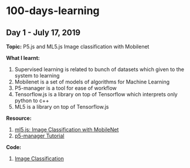 # 100-days-learning

## Day 1 - July 17, 2019

**Topic:** 
P5.js and ML5.js Image classification with Mobilenet  

**What I learnt:** 
1. Supervised learning is related to bunch of datasets which given to the system to learning
2. Mobilenet is a set of models of algorithms for Machine Learning
3. P5-manager is a tool for ease of workflow
4. Tensorflow.js is a library on top of Tensorflow which interprets only python to c++
5. ML5 is a library on top of Tensorflow.js

**Resource:**
1. [ml5.js: Image Classification with MobileNet](https://www.youtube.com/watch?v=yNkAuWz5lnY&list=PLRqwX-V7Uu6YPSwT06y_AEYTqIwbeam3y&index=2)
2. [p5-manager Tutorial](https://www.youtube.com/watch?v=LdWleSHQTcw)

**Code:**
1. [Image Classification](https://github.com/gapgag55/100-days-learning/tree/master/image-classification)